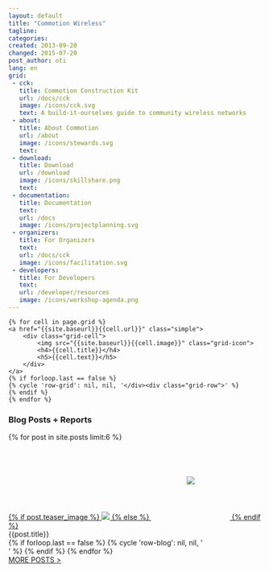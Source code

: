 ```yaml
---
layout: default
title: "Commotion Wireless"
tagline:
categories:
created: 2013-09-20
changed: 2015-07-20
post_author: oti
lang: en
grid:
 - cck:
   title: Commotion Construction Kit
   url: /docs/cck
   image: /icons/cck.svg
   text: A build-it-ourselves guide to community wireless networks
 - about:
   title: About Commotion
   url: /about
   image: /icons/stewards.svg
   text:
 - download:
   title: Download
   url: /download
   image: /icons/skillshare.png
   text:
 - documentation:
   title: Documentation
   text:
   url: /docs
   image: /icons/projectplanning.svg
 - organizers:
   title: For Organizers
   text:
   url: /docs/cck
   image: /icons/facilitation.svg
 - developers:
   title: For Developers
   text:
   url: /developer/resources
   image: /icons/workshop-agenda.png
---
```


<div class="grid home-width">
  <div class="grid-row">

    {% for cell in page.grid %}
    <a href="{{site.baseurl}}{{cell.url}}" class="simple">
        <div class="grid-cell">
            <img src="{{site.baseurl}}{{cell.image}}" class="grid-icon">
            <h4>{{cell.title}}</h4>
            <h5>{{cell.text}}</h5>
        </div>
    </a>
    {% if forloop.last == false %}
    {% cycle 'row-grid': nil, nil, '</div><div class="grid-row">' %}
    {% endif %}
    {% endfor %}

  </div>
</div>


<h3>Blog Posts + Reports</h3>
<div class="grid home-width">
  <div class="grid-row">
    {% for post in site.posts limit:6 %}
    <div class="grid-cell grid-gallery">
      <div class="figure">
	<a href="{{site.baseurl}}{{post.url}}">
	  {% if post.teaser_image %}
	  <img src="/{{site.imageurl}}/{{post.teaser_image}}" />
	  {% else %}
	  <img src="{{site.baseurl}}/icons/map.svg" style="padding:70px;"/>
	  {% endif %}
	</a><div class="caption">{{post.title}}</div>
      </div>
    </div>
    {% if forloop.last == false %}
    {% cycle 'row-blog': nil, nil, '</div><div class="grid-row">' %}
    {% endif %}
    {% endfor %}
  </div>
  <div class="grid-row">
    <div class="grid-cell"><a href="{{site.baseurl}}/blog/">MORE POSTS > </a></div>
  </div>
</div>
